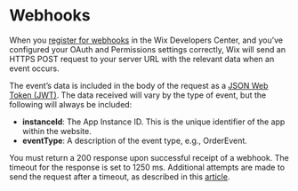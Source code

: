 # Webhooks
When you [register for webhooks](https://devforum.wix.com/en/article/about-webhooks#register-for-webhooks) in the Wix Developers Center, and you’ve configured your OAuth and Permissions settings correctly, Wix will send an HTTPS POST request to your server URL with the relevant data when an event occurs.

The event’s data is included in the body of the request as a [JSON Web Token (JWT)](https://jwt.io/introduction/). 
The data received will vary by the type of event, but the following will always be included:
* **instanceId**: The App Instance ID. This is the unique identifier of the app within the website.
* **eventType**: A description of the event type, e.g., OrderEvent.

You must return a 200 response upon successful receipt of a webhook. The timeout for the response is set to 1250 ms. Additional attempts are made to send the request after a timeout, as described in this [article](https://devforum.wix.com/kb/en/article/about-webhooks#resend-policy).